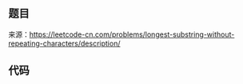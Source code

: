 ## 题目
 来源：https://leetcode-cn.com/problems/longest-substring-without-repeating-characters/description/
 


## 代码
